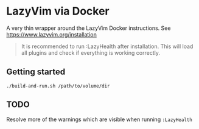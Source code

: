 # LazyVim via Docker

A very thin wrapper around the LazyVim Docker instructions. See https://www.lazyvim.org/installation

> It is recommended to run :LazyHealth after installation. This will load all
plugins and check if everything is working correctly.

## Getting started

```shell
./build-and-run.sh /path/to/volume/dir
```

## TODO

Resolve more of the warnings which are visible when running `:LazyHealth`
